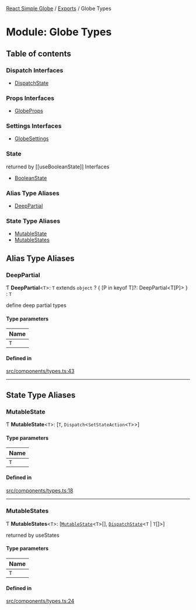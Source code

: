 [React Simple Globe](../README.md) / [Exports](../modules.md) / Globe Types

# Module: Globe Types

## Table of contents

### Dispatch Interfaces

- [DispatchState](../interfaces/Globe_Types.DispatchState.md)

### Props Interfaces

- [GlobeProps](../interfaces/Globe_Types.GlobeProps.md)

### Settings Interfaces

- [GlobeSettings](../interfaces/Globe_Types.GlobeSettings.md)

### State
returned by [[useBooleanState]] Interfaces

- [BooleanState](../interfaces/Globe_Types.BooleanState.md)

### Alias Type Aliases

- [DeepPartial](Globe_Types.md#deeppartial)

### State Type Aliases

- [MutableState](Globe_Types.md#mutablestate)
- [MutableStates](Globe_Types.md#mutablestates)

## Alias Type Aliases

### DeepPartial

Ƭ **DeepPartial**<`T`\>: `T` extends `object` ? { [P in keyof T]?: DeepPartial<T[P]\> } : `T`

define deep partial types

#### Type parameters

| Name |
| :------ |
| `T` |

#### Defined in

[src/components/types.ts:43](https://github.com/Gaushao/d3-react-globe/blob/d269768/src/components/types.ts#L43)

___

## State Type Aliases

### MutableState

Ƭ **MutableState**<`T`\>: [`T`, `Dispatch`<`SetStateAction`<`T`\>\>]

#### Type parameters

| Name |
| :------ |
| `T` |

#### Defined in

[src/components/types.ts:18](https://github.com/Gaushao/d3-react-globe/blob/d269768/src/components/types.ts#L18)

___

### MutableStates

Ƭ **MutableStates**<`T`\>: [[`MutableState`](Globe_Types.md#mutablestate)<`T`\>[], [`DispatchState`](../interfaces/Globe_Types.DispatchState.md)<`T` \| `T`[]\>]

returned by useStates

#### Type parameters

| Name |
| :------ |
| `T` |

#### Defined in

[src/components/types.ts:24](https://github.com/Gaushao/d3-react-globe/blob/d269768/src/components/types.ts#L24)
